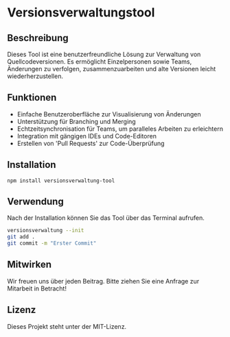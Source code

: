 # Versionsverwaltungstool

## Beschreibung

Dieses Tool ist eine benutzerfreundliche Lösung zur Verwaltung von Quellcodeversionen. Es ermöglicht Einzelpersonen sowie Teams, Änderungen zu verfolgen, zusammenzuarbeiten und alte Versionen leicht wiederherzustellen.

## Funktionen
- Einfache Benutzeroberfläche zur Visualisierung von Änderungen
- Unterstützung für Branching und Merging
- Echtzeitsynchronisation für Teams, um paralleles Arbeiten zu erleichtern
- Integration mit gängigen IDEs und Code-Editoren
- Erstellen von 'Pull Requests' zur Code-Überprüfung

## Installation
```
npm install versionsverwaltung-tool
```

## Verwendung
Nach der Installation können Sie das Tool über das Terminal aufrufen.

```bash
versionsverwaltung --init
git add .
git commit -m "Erster Commit"
```

## Mitwirken
Wir freuen uns über jeden Beitrag. Bitte ziehen Sie eine Anfrage zur Mitarbeit in Betracht!

## Lizenz
Dieses Projekt steht unter der MIT-Lizenz.
